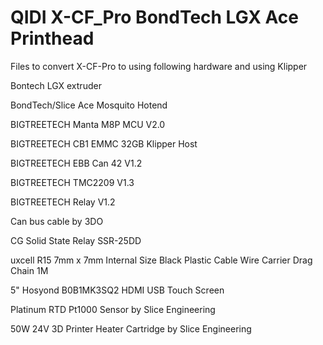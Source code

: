 # QIDI X-CF_Pro BondTech LGX Ace Printhead
Files to convert X-CF-Pro to using following hardware and using Klipper 

Bontech LGX extruder

BondTech/Slice Ace Mosquito Hotend

BIGTREETECH Manta M8P MCU V2.0

BIGTREETECH CB1 EMMC 32GB Klipper Host

BIGTREETECH EBB Can 42 V1.2

BIGTREETECH TMC2209 V1.3

BIGTREETECH Relay V1.2

Can bus cable by 3DO

CG Solid State Relay SSR-25DD

uxcell R15 7mm x 7mm Internal Size Black Plastic Cable Wire Carrier Drag Chain 1M

5" Hosyond B0B1MK3SQ2 HDMI USB Touch Screen

Platinum RTD Pt1000 Sensor by Slice Engineering

50W 24V 3D Printer Heater Cartridge by Slice Engineering 










